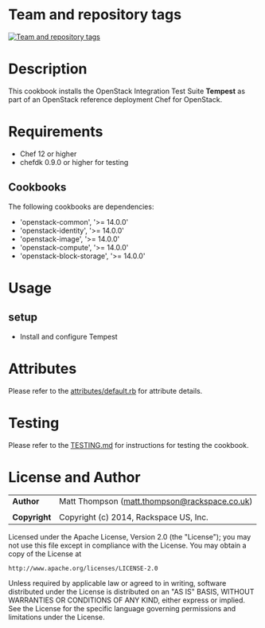 Team and repository tags
========================

[![Team and repository tags](http://governance.openstack.org/badges/cookbook-openstack-integration-test.svg)](http://governance.openstack.org/reference/tags/index.html)

<!-- Change things from this point on -->

Description
===========

This cookbook installs the OpenStack Integration Test Suite **Tempest** as part of an OpenStack reference deployment Chef for OpenStack.

Requirements
============

- Chef 12 or higher
- chefdk 0.9.0 or higher for testing

Cookbooks
---------

The following cookbooks are dependencies:

* 'openstack-common', '>= 14.0.0'
* 'openstack-identity', '>= 14.0.0'
* 'openstack-image', '>= 14.0.0'
* 'openstack-compute', '>= 14.0.0'
* 'openstack-block-storage', '>= 14.0.0'

Usage
=====

setup
-----
* Install and configure Tempest

Attributes
==========

Please refer to the [attributes/default.rb](attributes/default.rb) for attribute details.

Testing
=======

Please refer to the [TESTING.md](TESTING.md) for instructions for testing the cookbook.

License and Author
==================

|                      |                                                    |
|:---------------------|:---------------------------------------------------|
| **Author**           |  Matt Thompson (<matt.thompson@rackspace.co.uk>)   |
|                      |                                                    |
| **Copyright**        |  Copyright (c) 2014, Rackspace US, Inc.            |

Licensed under the Apache License, Version 2.0 (the "License");
you may not use this file except in compliance with the License.
You may obtain a copy of the License at

    http://www.apache.org/licenses/LICENSE-2.0

Unless required by applicable law or agreed to in writing, software
distributed under the License is distributed on an "AS IS" BASIS,
WITHOUT WARRANTIES OR CONDITIONS OF ANY KIND, either express or implied.
See the License for the specific language governing permissions and
limitations under the License.
